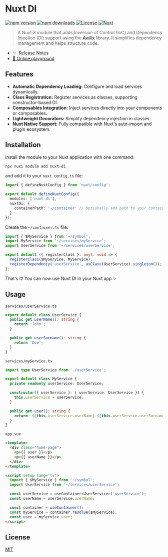# Nuxt DI

[![npm version][npm-version-src]][npm-version-href]
[![npm downloads][npm-downloads-src]][npm-downloads-href]
[![License][license-src]][license-href]
[![Nuxt][nuxt-src]][nuxt-href]

> A Nuxt 3 module that adds Inversion of Control (IoC) and Dependency Injection (DI) support using the [Awilix](https://github.com/jeffijoe/awilix) library. It simplifies dependency management and helps structure code.

- [✨ &nbsp;Release Notes](/CHANGELOG.md)
- [🏀 Online playground](https://stackblitz.com/github/wgorzawski/nuxt-di?file=playground%2Fapp.vue)
<!-- - [📖 &nbsp;Documentation](https://example.com) -->

## Features

- **Automatic Dependency Loading:** Configure and load services dynamically.
- **Class Registration:** Register services as classes, supporting constructor-based DI.
- **Composables Integration:** Inject services directly into your components or composables.
- **Lightweight Decorators:** Simplify dependency injection in classes.
- **Nuxt Native Support:** Fully compatible with Nuxt's auto-import and plugin ecosystem.

## Installation

Install the module to your Nuxt application with one command:

```bash
npx nuxi module add nuxt-di
```
and add it to your `nuxt.config.ts` file:
```typescript
import { defineNuxtConfig } from 'nuxt/config';

export default defineNuxtConfig({
  modules: ['nuxt-di'],
  nuxtDi: {
    containerPath: '~/container' // Optionally add path to your container configuration
  }
});
```
Create the `~/container.ts` file:

```typescript
import { $MyService } from '~/symbol';
import MyService from '~/services/myService';
import UserService from '~/services/userService';

export default ({ registerClass }: any): void => {
  registerClass($MyService, MyService);
  registerDependency('userService', asClass(UserService).singleton());
};
```
That's it! You can now use Nuxt DI in your Nuxt app ✨

## Usage
`services/userService.ts`
```typescript
export default class UserService {
  public get userName(): string {
    return 'John';
  }

  public get userSurname(): string {
    return 'Doe';
  }
}
```
`services/myService.ts`
```typescript
import type UserService from './userService';

export default class MyService {
  private readonly userService: UserService;

  constructor({ userService }: { userService: UserService }) {
    this.userService = userService;
  }

  public get user(): string {
    return `${this.userService.userName} ${this.userService.userSurname}`;
  }
}
```
`app.vue`
```html
<template>
  <div class="home-page">
    <p>{{ user }}</p>
    <p>{{ userName }}</p>
  </div>
</template>

<script setup lang="ts">
  import { $MyService } from '~/symbol';
  import UserService from '~/services/userService';

  const userService = useContainer<UserService>('userService');
  const userName = userService.userName;

  const container = useContainer();
  const myService = container.resolve($MyService);
  const user = myService.user;
</script>
```
## License
[MIT](http://opensource.org/licenses/MIT)

<!-- Badges -->
[npm-version-src]: https://img.shields.io/npm/v/nuxt-di/latest.svg?style=flat&colorA=020420&colorB=00DC82
[npm-version-href]: https://npmjs.com/package/nuxt-di

[npm-downloads-src]: https://img.shields.io/npm/dm/nuxt-di.svg?style=flat&colorA=020420&colorB=00DC82
[npm-downloads-href]: https://npm.chart.dev/nuxt-di

[license-src]: https://img.shields.io/npm/l/nuxt-di.svg?style=flat&colorA=020420&colorB=00DC82
[license-href]: https://npmjs.com/package/nuxt-di

[nuxt-src]: https://img.shields.io/badge/Nuxt-020420?logo=nuxt.js
[nuxt-href]: https://nuxt.com
